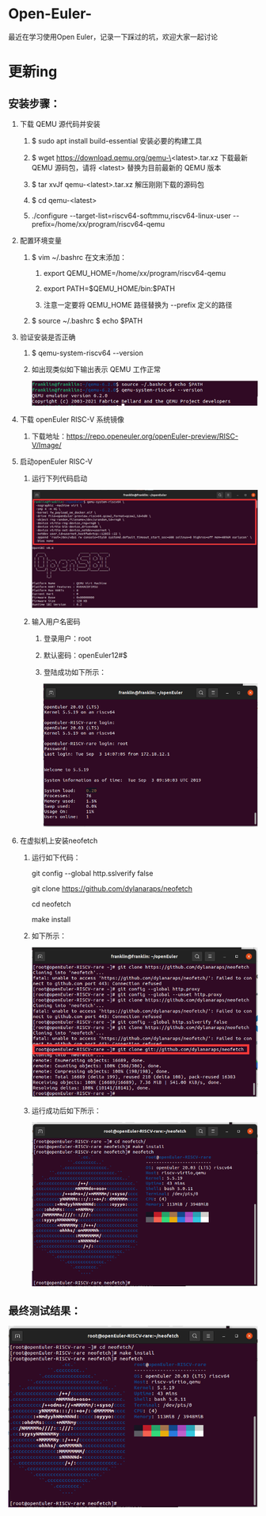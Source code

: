 # Open-Euler-
最近在学习使用Open Euler，记录一下踩过的坑，欢迎大家一起讨论

# 更新ing

## 安装步骤：

1.  下载 QEMU 源代码并安装

    1.  \$ sudo apt install build-essential 安装必要的构建工具

    2.  \$ wget https://download.qemu.org/qemu-\<latest\>.tar.xz 下载最新 QEMU
        源码包，请将 \<latest\> 替换为目前最新的 QEMU 版本

    3.  \$ tar xvJf qemu-\<latest\>.tar.xz 解压刚刚下载的源码包

    4.  \$ cd qemu-\<latest\>

    5.  ./configure --target-list=riscv64-softmmu,riscv64-linux-user
        \--prefix=/home/xx/program/riscv64-qemu

2.  配置环境变量

    1.  \$ vim \~/.bashrc 在文末添加：

        1.  export QEMU_HOME=/home/xx/program/riscv64-qemu

        2.  export PATH=\$QEMU_HOME/bin:\$PATH

        3.  注意一定要将 QEMU_HOME 路径替换为 --prefix 定义的路径

    2.  \$ source \~/.bashrc \$ echo \$PATH

3.  验证安装是否正确

    1.  \$ qemu-system-riscv64 --version

    2.  如出现类似如下输出表示 QEMU 工作正常

        ![](figure/419aaf7bc99da7f5e31e098bc7fb0271.png)

4.  下载 openEuler RISC-V 系统镜像

    1.  下载地址：https://repo.openeuler.org/openEuler-preview/RISC-V/Image/

5.  启动openEuler RISC-V

    1.  运行下列代码启动

        ![](figure/8c5007f30b5bbe2579452325fe0a2c8c.png)

    2.  输入用户名密码

        1.  登录用户：root

        2.  默认密码：openEuler12\#\$

        3.  登陆成功如下所示：

            ![](figure/e8ec4d46498a29213d7745fbd17b1495.png)

6.  在虚拟机上安装neofetch

    1.  运行如下代码：

        git config --global http.sslverify false

        git clone https://github.com/dylanaraps/neofetch

        cd neofetch

        make install

    2.  如下所示：

        ![](figure/73c8698a59635dce4694756b594a2b28.png)

    3.  运行成功后如下所示：

        ![](figure/9358a99d09e7f248828e7b72a1e5c7e3.png)

## 最终测试结果：

![](figure/9358a99d09e7f248828e7b72a1e5c7e3.png)




